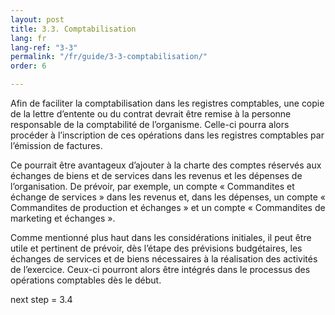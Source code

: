 ```yaml
---
layout: post
title: 3.3. Comptabilisation
lang: fr
lang-ref: "3-3"
permalink: "/fr/guide/3-3-comptabilisation/"
order: 6

---
```

Afin de faciliter la comptabilisation dans les registres comptables, une copie de la lettre d’entente ou du contrat devrait être remise à la personne responsable de la comptabilité de l’organisme. Celle-ci pourra alors procéder à l’inscription de ces opérations dans les registres comptables par l’émission de factures.

Ce pourrait être avantageux d’ajouter à la charte des comptes réservés aux échanges de biens et de services dans les revenus et les dépenses de l’organisation. De prévoir, par exemple, un compte « Commandites et échange de services » dans les revenus et, dans les dépenses, un compte « Commandites de production et échanges » et un compte « Commandites de marketing et échanges ».

Comme mentionné plus haut dans les considérations initiales, il peut être utile et pertinent de prévoir, dès l’étape des prévisions budgétaires, les échanges de services et de biens nécessaires à la réalisation des activités de l’exercice. Ceux-ci pourront alors être intégrés dans le processus des opérations comptables dès le début.

next step = 3.4
